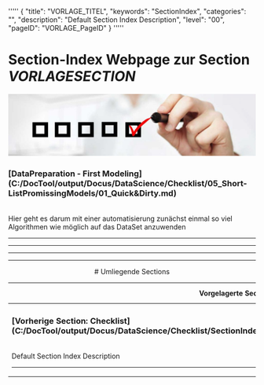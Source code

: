 '''''
{
"title": "VORLAGE_TITEL",
"keywords": "SectionIndex",
"categories": "",
"description": "Default Section Index Description",
"level": "00",
"pageID": "VORLAGE_PageID"
}
'''''


<h1>Section-Index Webpage zur Section <i>VORLAGESECTION</i></h1>

![BannerChecklist](./../imgs/2020-11-19-08-20-02.png)


<h3>[DataPreparation - First Modeling](C:/DocTool/output/Docus/DataScience/Checklist/05_Short-ListPromissingModels/01_Quick&Dirty.md)</h3><br>Hier geht es darum mit einer automatisierung zunächst einmal so viel Algorithmen wie möglich auf das DataSet anzuwenden<hr><center><hr><hr><hr> # Umliegende Sections
 </h2><br><table><thead> <tr> <th><center>Vorgelagerte Section</center></th> <th><center>Nachgelagerte Section</center></th></tr></thead><tbody><tr><td><h3>[Vorherige Section: Checklist](C:/DocTool/output/Docus/DataScience/Checklist/SectionIndex_DocTooloutputDocusDataScienceChecklist.html)</h3><br>Default Section Index Description<hr></td><td>Es gibt keine weiteren nachgelagerten Sections</td></tr></tbody></table>